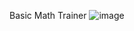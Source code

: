 Basic Math Trainer
![image](https://github.com/KevinYu415/Basic-Math-Trainer/assets/118699283/ecaff4ad-cdd2-4708-9c3d-eb306f9820db)
